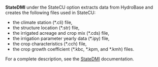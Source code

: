 **StateDMI** under the StateCU option extracts data from HydroBase and creates the following files used in StateCU:

* the climate station (\*.cli) file,  
* the structure location (\*.str) file, 
* the irrigated acreage and crop mix (\*.cds) file, 
* the irrigation parameter yearly data (\*.ipy) file, 
* the crop characteristics (\*.cch) file,  
* the crop growth coefficient (\*.kbc, \*.kpm, and \*.kmh) files.

For a complete description, see the [StateDMI](https://www.colorado.gov/pacific/cdss/software-documentation) documentation. 